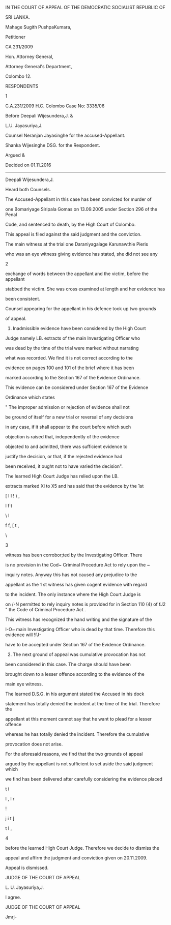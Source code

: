 IN THE COURT OF APPEAL OF THE DEMOCRATIC SOCIALIST REPUBLIC OF

SRI LANKA.

Mahage Sugith PushpaKumara,

Petitioner

CA 231/2009

Hon. Attorney General,

Attorney General's Department,

Colombo 12.

RESPONDENTS

1

C.A.231/2009 H.C. Colombo Case No: 3335/06

Before Deepali Wijesundera,J. &

L.U. Jayasuriya,J.

Counsel Neranjan Jayasinghe for the accused-Appellant.

Shanka Wijesinghe DSG. for the Respondent.

Argued &

Decided on 01.11.2016

********

Deepali Wijesundera,J.

Heard both Counsels.

The Accused-Appellant in this case has been convicted for murder of

one Bomariyage Siripala Gomas on 13.09.2005 under Section 296 of the Penal

Code, and sentenced to death, by the High Court of Colombo.

This appeal is filed against the said judgment and the conviction.

The main witness at the trial one Daraniyagalage Karunawthie Pieris

who was an eye witness giving evidence has stated, she did not see any

2

exchange of words between the appellant and the victim, before the appellant

stabbed the victim. She was cross examined at length and her evidence has

been consistent.

Counsel appearing for the appellant in his defence took up two grounds

of appeal.

1) Inadmissible evidence have been considered by the High Court

Judge namely LB. extracts of the main Investigating Officer who

was dead by the time of the trial were marked without narrating

what was recorded. We find it is not correct according to the

evidence on pages 100 and 101 of the brief where it has been

marked according to the Section 167 of the Evidence Ordinance.

This evidence can be considered under Section 167 of the Evidence

Ordinance which states

" The improper admission or rejection of evidence shall not

be ground of itself for a new trial or reversal of any decisions

in any case, if it shall appear to the court before which such

objection is raised that, independently of the evidence

objected to and admitted, there was sufficient evidence to

justify the decision, or that, if the rejected evidence had

been received, it ought not to have varied the decision".

The learned High Court Judge has relied upon the LB.

extracts marked Xl to X5 and has said that the evidence by the 1st

[ I l ! ) ,

I f t

\ I

f f, [ t ,

\

3

witness has been corrobor;ted by the Investigating Officer. There

is no provision in the Cod~ Criminal Procedure Act to rely upon the ~

inquiry notes. Anyway this has not caused any prejudice to the

appellant as the 1 st witness has given cogent evidence with regard

to the incident. The only instance where the High Court Judge is

on \/-N permitted to rely inquiry notes is provided for in Section 110 (4) of fJ2 " the Code of Criminal Procedure Act .

This witness has recognized the hand writing and the signature of the

I-O~ main Investigating Officer who is dead by that time. Therefore this evidence will !fJ-

have to be accepted under Section 167 of the Evidence Ordinance.

2. The next ground of appeal was cumulative provocation has not

been considered in this case. The charge should have been

brought down to a lesser offence according to the evidence of the

main eye witness.

The learned D.S.G. in his argument stated the Accused in his dock

statement has totally denied the incident at the time of the trial. Therefore the

appellant at this moment cannot say that he want to plead for a lesser offence

whereas he has totally denied the incident. Therefore the cumulative

provocation does not arise.

For the aforesaid reasons, we find that the two grounds of appeal

argued by the appellant is not sufficient to set aside the said judgment which

we find has been delivered after carefully considering the evidence placed

t i

I , I r

!

j i t [

t I ,

4

before the learned High Court Judge. Therefore we decide to dismiss the

appeal and affirm the judgment and conviction given on 20.11.2009.

Appeal is dismissed.

JUDGE OF THE COURT OF APPEAL

L. U. Jayasuriya,J.

I agree.

JUDGE OF THE COURT OF APPEAL

Jmrj-